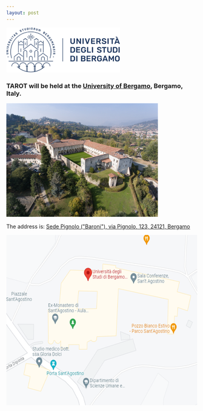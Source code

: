 ```yaml
---
layout: post
---
```

<img src="/assets/images/logounibg.png" alt="TAROT2024 location" style="width:300px; height:118px" />

### TAROT will be held at the [University of Bergamo](https://www.unibg.it/), Bergamo, Italy.
<img src="/assets/images/sago4.jpg" alt="TAROT2024 location" style="width:400px; height:300px"/>

The address is:
[Sede Pignolo ("Baroni"), via Pignolo, 123, 24121, Bergamo](https://maps.app.goo.gl/g1jx2Bd1swVrxPjz8)

<a href="[https://maps.app.goo.gl/uc3hmgVQPqYFSu1m9](https://maps.app.goo.gl/g1jx2Bd1swVrxPjz8)"><img src="/assets/images/Map.png" alt="TAROT2024 location" style="width:600px; height:450px"/>
